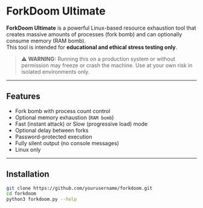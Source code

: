 # ForkDoom Ultimate

**ForkDoom Ultimate** is a powerful Linux-based resource exhaustion tool that creates massive amounts of processes (fork bomb) and can optionally consume memory (RAM bomb).  
This tool is intended for **educational and ethical stress testing only**.

> ⚠️ **WARNING:** Running this on a production system or without permission may freeze or crash the machine. Use at your own risk in isolated environments only.

---

## Features

- Fork bomb with process count control
- Optional memory exhaustion (`RAM bomb`)
- Fast (instant attack) or Slow (progressive load) mode
- Optional delay between forks
- Password-protected execution
- Fully silent output (no console messages)
- Linux only

---

## Installation

```bash
git clone https://github.com/yourusername/forkdoom.git
cd forkdoom
python3 forkdoom.py --help
